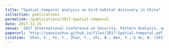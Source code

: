 ```yaml
---
title: "Spatial-temporal analysis on bird habitat discovery in China"
collection: publications
permalink: /publications/2017-Spatial-temporal
date: 2017-12-15
venue: '2017 International Conference on Security, Pattern Analysis, and Cybernetics (SPAC)'
paperurl: 'http://yaoxinzhuo.github.io/files/2017-Spatial-temporal.pdf'
citation: 'Zhan, X., Ye, Y., Zhuo, Y., Shi, B., Ren, Y., & Hu, W. (2017, December). &quot;Spatial-temporal analysis on bird habitat discovery in China.&quot; <i>2017 International Conference on Security, Pattern Analysis, and Cybernetics (SPAC)</i>. (pp. 573-578). IEEE.'
---
```

